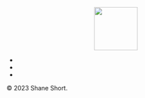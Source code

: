 <div id="header" align="center">
  <img src="https://media.giphy.com/media/M9gbBd9nbDrOTu1Mqx/giphy.gif" width="100"/>
</div>

<div class="parent">
<div>
  <ul class="social-icons">
    <li><a href="https://github.com/sshort1996"><i class="fab fa-github fa-3x"></i></a></li>
    <li><a href="mailto:shane.short5@gmail.com"><i class="far fa-envelope fa-3x"></i></a></li>
    <li><a href="https://www.linkedin.com/in/shaneshort96/"><i class="fab fa-linkedin fa-3x"></i></a></li>
  </ul>
  <p>© 2023 Shane Short.</p>  
</div>
</div>

